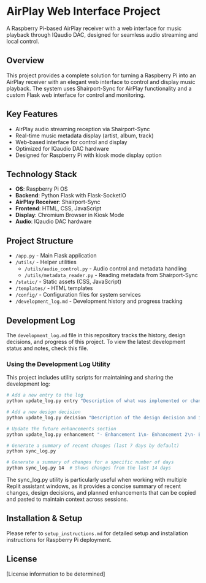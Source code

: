 # AirPlay Web Interface Project

A Raspberry Pi-based AirPlay receiver with a web interface for music playback through IQaudio DAC, designed for seamless audio streaming and local control.

## Overview

This project provides a complete solution for turning a Raspberry Pi into an AirPlay receiver with an elegant web interface to control and display music playback. The system uses Shairport-Sync for AirPlay functionality and a custom Flask web interface for control and monitoring.

## Key Features

- AirPlay audio streaming reception via Shairport-Sync
- Real-time music metadata display (artist, album, track)
- Web-based interface for control and display
- Optimized for IQaudio DAC hardware
- Designed for Raspberry Pi with kiosk mode display option

## Technology Stack

- **OS**: Raspberry Pi OS
- **Backend**: Python Flask with Flask-SocketIO
- **AirPlay Receiver**: Shairport-Sync 
- **Frontend**: HTML, CSS, JavaScript
- **Display**: Chromium Browser in Kiosk Mode
- **Audio**: IQaudio DAC hardware

## Project Structure

- `/app.py` - Main Flask application
- `/utils/` - Helper utilities
  - `/utils/audio_control.py` - Audio control and metadata handling
  - `/utils/metadata_reader.py` - Reading metadata from Shairport-Sync
- `/static/` - Static assets (CSS, JavaScript)
- `/templates/` - HTML templates
- `/config/` - Configuration files for system services
- `/development_log.md` - Development history and progress tracking

## Development Log

The `development_log.md` file in this repository tracks the history, design decisions, and progress of this project. To view the latest development status and notes, check this file.

### Using the Development Log Utility

This project includes utility scripts for maintaining and sharing the development log:

```bash
# Add a new entry to the log
python update_log.py entry "Description of what was implemented or changed"

# Add a new design decision
python update_log.py decision "Description of the design decision and its rationale"

# Update the future enhancements section
python update_log.py enhancement "- Enhancement 1\n- Enhancement 2\n- Enhancement 3"

# Generate a summary of recent changes (last 7 days by default)
python sync_log.py

# Generate a summary of changes for a specific number of days
python sync_log.py 14  # Shows changes from the last 14 days
```

The sync_log.py utility is particularly useful when working with multiple Replit assistant windows, as it provides a concise summary of recent changes, design decisions, and planned enhancements that can be copied and pasted to maintain context across sessions.

## Installation & Setup

Please refer to `setup_instructions.md` for detailed setup and installation instructions for Raspberry Pi deployment.

## License

[License information to be determined]